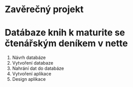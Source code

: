 # Zavěrečný projekt
# Datábaze knih k maturite se čtenářským deníkem v nette

 1) Návrh databáze  
 2) Vytvoření databaze  
 3) Nahrání dat do databáze  
 4) Vytvoření aplikace  
 5) Design aplikace  


